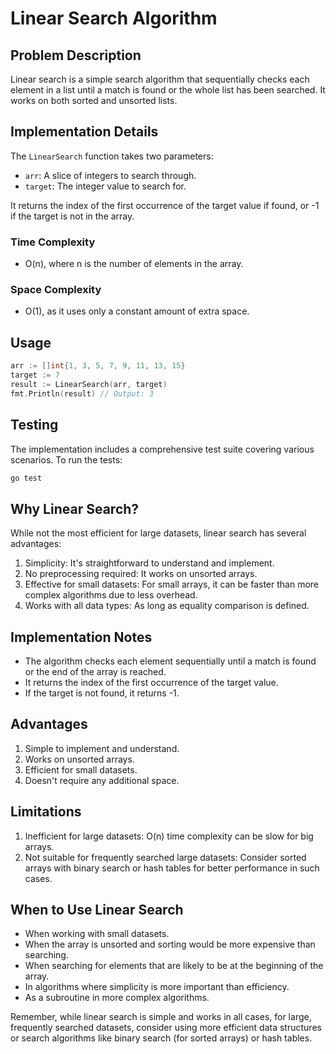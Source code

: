 # Linear Search Algorithm

## Problem Description

Linear search is a simple search algorithm that sequentially checks each element in a list until a match is found or the whole list has been searched. It works on both sorted and unsorted lists.

## Implementation Details

The `LinearSearch` function takes two parameters:
- `arr`: A slice of integers to search through.
- `target`: The integer value to search for.

It returns the index of the first occurrence of the target value if found, or -1 if the target is not in the array.

### Time Complexity
- O(n), where n is the number of elements in the array.

### Space Complexity
- O(1), as it uses only a constant amount of extra space.

## Usage

```go
arr := []int{1, 3, 5, 7, 9, 11, 13, 15}
target := 7
result := LinearSearch(arr, target)
fmt.Println(result) // Output: 3
```

## Testing

The implementation includes a comprehensive test suite covering various scenarios. To run the tests:

```bash
go test
```

## Why Linear Search?

While not the most efficient for large datasets, linear search has several advantages:

1. Simplicity: It's straightforward to understand and implement.
2. No preprocessing required: It works on unsorted arrays.
3. Effective for small datasets: For small arrays, it can be faster than more complex algorithms due to less overhead.
4. Works with all data types: As long as equality comparison is defined.

## Implementation Notes

- The algorithm checks each element sequentially until a match is found or the end of the array is reached.
- It returns the index of the first occurrence of the target value.
- If the target is not found, it returns -1.

## Advantages

1. Simple to implement and understand.
2. Works on unsorted arrays.
3. Efficient for small datasets.
4. Doesn't require any additional space.

## Limitations

1. Inefficient for large datasets: O(n) time complexity can be slow for big arrays.
2. Not suitable for frequently searched large datasets: Consider sorted arrays with binary search or hash tables for better performance in such cases.

## When to Use Linear Search

- When working with small datasets.
- When the array is unsorted and sorting would be more expensive than searching.
- When searching for elements that are likely to be at the beginning of the array.
- In algorithms where simplicity is more important than efficiency.
- As a subroutine in more complex algorithms.

Remember, while linear search is simple and works in all cases, for large, frequently searched datasets, consider using more efficient data structures or search algorithms like binary search (for sorted arrays) or hash tables.
